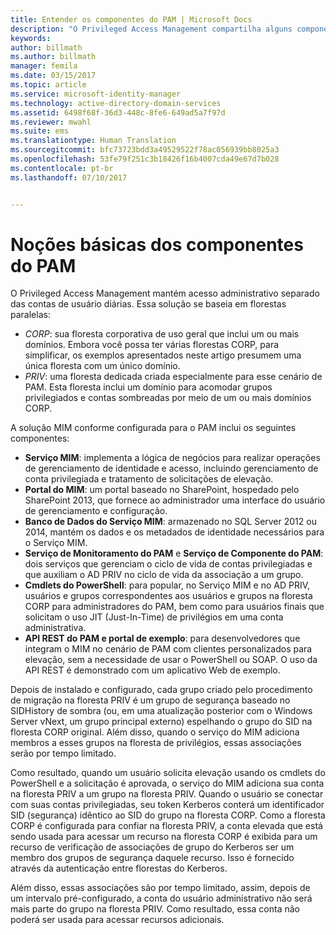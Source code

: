 ```yaml
---
title: Entender os componentes do PAM | Microsoft Docs
description: "O Privileged Access Management compartilha alguns componentes com o MIM e tem alguns próprios. Saiba como eles funcionam juntos."
keywords: 
author: billmath
ms.author: billmath
manager: femila
ms.date: 03/15/2017
ms.topic: article
ms.service: microsoft-identity-manager
ms.technology: active-directory-domain-services
ms.assetid: 6498f68f-36d3-448c-8fe6-649ad5a7f97d
ms.reviewer: mwahl
ms.suite: ems
ms.translationtype: Human Translation
ms.sourcegitcommit: bfc73723bdd3a49529522f78ac056939bb8025a3
ms.openlocfilehash: 53fe79f251c3b18426f16b4007cda49e67d7b028
ms.contentlocale: pt-br
ms.lasthandoff: 07/10/2017


---
```


<a id="understand-the-components-of-pam" class="xliff"></a>
# Noções básicas dos componentes do PAM

O Privileged Access Management mantém acesso administrativo separado das contas de usuário diárias. Essa solução se baseia em florestas paralelas:

- *CORP*: sua floresta corporativa de uso geral que inclui um ou mais domínios. Embora você possa ter várias florestas CORP, para simplificar, os exemplos apresentados neste artigo presumem uma única floresta com um único domínio.  
- *PRIV*: uma floresta dedicada criada especialmente para esse cenário de PAM. Esta floresta inclui um domínio para acomodar grupos privilegiados e contas sombreadas por meio de um ou mais domínios CORP.

A solução MIM conforme configurada para o PAM inclui os seguintes componentes:  

- **Serviço MIM**: implementa a lógica de negócios para realizar operações de gerenciamento de identidade e acesso, incluindo gerenciamento de conta privilegiada e tratamento de solicitações de elevação.   
- **Portal do MIM**: um portal baseado no SharePoint, hospedado pelo SharePoint 2013, que fornece ao administrador uma interface do usuário de gerenciamento e configuração.
- **Banco de Dados do Serviço MIM**: armazenado no SQL Server 2012 ou 2014, mantém os dados e os metadados de identidade necessários para o Serviço MIM.
- **Serviço de Monitoramento do PAM** e **Serviço de Componente do PAM**: dois serviços que gerenciam o ciclo de vida de contas privilegiadas e que auxiliam o AD PRIV no ciclo de vida da associação a um grupo.
- **Cmdlets do PowerShell**: para popular, no Serviço MIM e no AD PRIV, usuários e grupos correspondentes aos usuários e grupos na floresta CORP para administradores do PAM, bem como para usuários finais que solicitam o uso JIT (Just-In-Time) de privilégios em uma conta administrativa.
- **API REST do PAM e portal de exemplo**: para desenvolvedores que integram o MIM no cenário de PAM com clientes personalizados para elevação, sem a necessidade de usar o PowerShell ou SOAP. O uso da API REST é demonstrado com um aplicativo Web de exemplo.

Depois de instalado e configurado, cada grupo criado pelo procedimento de migração na floresta PRIV é um grupo de segurança baseado no SIDHistory de sombra (ou, em uma atualização posterior com o Windows Server vNext, um grupo principal externo) espelhando o grupo do SID na floresta CORP original. Além disso, quando o serviço do MIM adiciona membros a esses grupos na floresta de privilégios, essas associações serão por tempo limitado.

Como resultado, quando um usuário solicita elevação usando os cmdlets do PowerShell e a solicitação é aprovada, o serviço do MIM adiciona sua conta na floresta PRIV a um grupo na floresta PRIV. Quando o usuário se conectar com suas contas privilegiadas, seu token Kerberos conterá um identificador SID (segurança) idêntico ao SID do grupo na floresta CORP. Como a floresta CORP é configurada para confiar na floresta PRIV, a conta elevada que está sendo usada para acessar um recurso na floresta CORP é exibida para um recurso de verificação de associações de grupo do Kerberos ser um membro dos grupos de segurança daquele recurso. Isso é fornecido através da autenticação entre florestas do Kerberos.

Além disso, essas associações são por tempo limitado, assim, depois de um intervalo pré-configurado, a conta do usuário administrativo não será mais parte do grupo na floresta PRIV. Como resultado, essa conta não poderá ser usada para acessar recursos adicionais.

